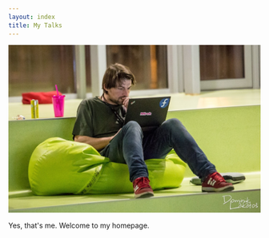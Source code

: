 ```yaml
---
layout: index
title: My Talks
---
```


![Mirek na Hackathone](assets/mirek.na.hackathone.jpg)

Yes, that's me. Welcome to my homepage.

<!--## 2020-->

<!--* [41. Bratislava Python Meetup](https://www.meetup.com/pyconsk/events/274709044/) - [Tvorba počítačových hier v jazyku Python](2020/12-ba.python.meetup/)-->
<!--* [Namakaný deň 2020 - Webináre](http://www.namakanyden.sk/webinare/2020/11/03/webove-stranky-vo-fastapi.htm) - [Tvorba dynamických webových stránok v jazyku Python](2020/11-fastapi/)-->
<!--* [Aktuálne trendy v informatike](https://kpi.fei.tuke.sk/sk/aktualne-trendy-v-informatike) - [(Not Too) Short Introduction to Kubernetes](2020/10-k8s.intro/)-->
<!--* [DIDINFO 2020](http://www.didinfo.net/) - [Využitie minipočítača Raspberry Pi v informatických predmetoch na stredných školách](2020/02-didinfo/)-->

<!--## 2019-->

<!--* [Pycon 2019](https://2019.pycon.sk/sk/) - [Tvorba hier s knižnicou Pygame Zero](2019/pycon/slides.html)-->
<!--* [Pycon 2019](https://2019.pycon.sk/sk/) - [Lightning Talk - Namakaný deň 2019](2019/pycon/lightning.talk-namakany.den.2019.html)-->
<!--* [Pycon 2019](https://2019.pycon.sk/sk/) - [Dobrodružstvá v Minecrafte s jazykom Python](2019/pycon/workshop-minecraft.html)-->
<!--* [DIDINFO 2019](hhttp://www.didinfo.net/) - [Využitie minipočítača Raspberry Pi v informatických predmetoch na stredných školách](2019/didinfo/)-->
<!--* [Namakaný deň 2019](hhttp://www.namakanyden.sk/2019/) - [Do you Mu?](2019/namakany.den/slides.html)-->
<!--* [Y-Games 2019](https://yzone.sk/ygames-2019) - [Space Invaders in 60 Minutes](2019/y-games/slides.html)-->
<!--* [Python Days 3.0](https://spsmt.sk/2019/06/10/python-days-3-0/) - [Game Developer in 90 Minutes](2019/06-python.days/slides.html)-->
<!--* [OSS Conf 2019](http://ossconf.soit.sk/) - [Autorské nástroje v jazyku Markdown](2019/07-oss.conf/autorske.nastroje.v.jazyku.markdown.html)-->
<!--* [OSS Conf 2019](http://ossconf.soit.sk/) - [Výučba programovania tvorbou počítačových hier](2019/07-oss.conf/vyucba.programovania.tvorbou.pocitacovych.hier.html)-->
<!--* [OSS Conf 2019](http://ossconf.soit.sk/) - [Robíme IoT s ESP32 v jazyku MicroPython](2019/07-oss.conf/iot.with.esp32.html)-->
<!--* [LSTME 2019](http://www.lstme.sk/) - [Programovanie počítačových hier](2019/08-lstme/slides.html)-->
<!--* [Hands Off 2019](http://kpi.pages.kpi.fei.tuke.sk/hands-off/) - [Programovanie počítačových hier](2019/10-hands.off/slides.html)-->
<!--* [Veda v meste (Rožňava)]() - [Programovanie počítačových hier](2019/11-veda.v.meste/slides.html)-->

<!--## 2018-->

<!--* [DisCo 2018](http://disconference.eu/) - [Affecting Students’ Behavior with Plagiarism Detection in Evaluation Process](2018/disco.html)-->
<!--* [OSS Conf 2018](http://ossconf.soit.sk/) - [Zostavovanie LaTeX dokumentov ináč a využitie dedičnosti pri tvorbe šablón](2018/ossconf-tipy.pre.pracu.s.latexom.html)-->
<!--* [OSS Conf 2018](http://ossconf.soit.sk/) - [Ako písať dobré bash skripty](2018/ossconf-piseme.dobre.bash.skripty.html)-->
<!--* [OSS Conf 2018](http://ossconf.soit.sk/) - [Čo všetko som sa pri programovaní Arduina naučil zle](2018/ossconf-arduino.wrong.html)-->
<!--* [OSS Víkend 2018](https://ossvikend.sk/) - [PyWeek 26: Herným vývojárom ľahko a rýchlo](2018/ossvikend-pyweek.html)-->
<!--* [OSS Víkend 2018](https://ossvikend.sk/) - [Raspberry Pi Translation Project](2018/ossvikend-translators.html)-->

